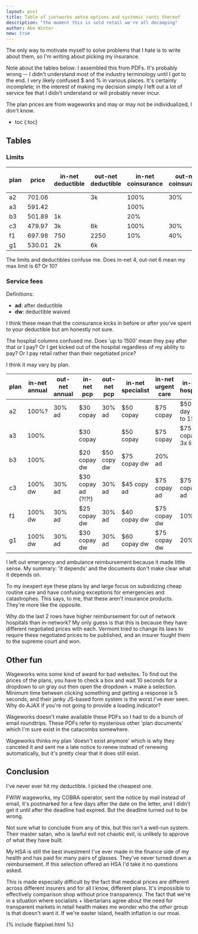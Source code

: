 ```yaml
---
layout: post
title: Table of justworks aetna options and systemic rants thereof
description: "the moment this is sold retail we're all decamping"
author: Abe Winter
new: true
---
```


The only way to motivate myself to solve problems that I hate is to write about them, so I'm writing about picking my insurance.

Note about the tables below:
I assembled this from PDFs.
It's probably wrong -- I didn't understand most of the industry terminology until I got to the end.
I very likely confused $ and % in various places.
It's certainly incomplete; in the interest of making my decision simply I left out a lot of service fee that I didn't understand or will probably never incur.

The plan prices are from wageworks and may or may not be individualized, I don't know.

* toc
{:toc}

## Tables

### Limits

plan | price | in-net deductible | out-net deductible | in-net coinsurance | out-net coinsurance | in-net limit | out-net limit
---|---|---|---|---|---|---|---
a2 | 701.06 | | 3k | 100% | 30% | 4k | 6k
a3 | 591.42 | | | 100% | | 3500 |
b3 | 501.89 | 1k | | 20% | | 4500 |
c3 | 479.97 | 3k | 6k | 100% | 30% | 6k | 10k
f1 | 697.98 | 750 | 2250 | 10% | 40% | 2500 | 8k
g1 | 530.01 | 2k | 6k

The limits and deductibles confuse me. Does in-net 4, out-net 6 mean my max limit is 6? Or 10?

### Service fees

Definitions:

* **ad**: after deductible
* **dw**: deductible waived

I think these mean that the coinsurance kicks in before or after you've spent to your deductible but am honestly not sure.

The hospital columns confused me.
Does 'up to 1500' mean they pay after that or I pay?
Or I get kicked out of the hospital regardless of my ability to pay?
Or I pay retail rather than their negotiated price?

I think it may vary by plan.

plan | in-net annual | out-net annual | in-net pcp | out-net pcp | in-net specialist | in-net urgent care | in-net hospital | out-net hospital
---|---|---|---|---|---|---|---|---
a2 | 100%? | 30% ad | $30 copay | 30% ad | $50 copay | $75 copay | $500 / day up to 1500 | 30% ad
a3 | 100% | | $30 copay | | $50 copay | $75 copay | $750 copay, 3x limit | 
b3 | 100% | | $20 copay dw | $50 copy dw | $75 copay dw | 20% ad |
c3 | 100% dw | 30% ad | $30 copay ad (?!?!) | 30% ad | $45 copy ad | $75 copay ad | $750 copay ad | 30% ad
f1 | 100% dw | 30% ad | $25 copay dw | 30% ad | $40 copay dw | $75 copay dw | 10% ad | 40% ad
g1 | 100% dw | 30% ad | $30 copay dw | 30% ad | $60 copay dw | $75 copay dw | 20% ad | 50% ad

I left out emergency and ambulance reimbursement because it made little sense.
My summary: 'it depends' and the documents don't make clear what it depends on.

To my inexpert eye these plans by and large focus on subsidizing cheap routine care and have confusing exceptions for emergencies and catastrophes.
This says, to me, that these aren't insurance products.
They're more like the opposite.

Why do the last 2 rows have higher reimbursement for out of network hospitals than in-network?
My only guess is that this is because they have different negotiated prices with each.
Vermont tried to change its laws to require these negotiated prices to be published, and an insurer fought them to the supreme court and won.

## Other fun

Wageworks wins some kind of award for bad websites.
To find out the prices of the plans, you have to check a box and wait 10 seconds for a dropdown to un gray out then open the dropdown + make a selection.
Minimum time between clicking something and getting a response is 5 seconds,
and their janky JS-based form system is the worst I've ever seen.
Why do AJAX if you're not going to provide a loading indicator?

Wageworks doesn't make available these PDFs so I had to do a bunch of email roundtrips.
These PDFs refer to mysterious other 'plan documents' which I'm sure exist in the catacombs somewhere.

Wageworks thinks my plan 'doesn't exist anymore' which is why they canceled it and sent me a late notice to renew instead of renewing automatically,
but it's pretty clear that it does still exist.

## Conclusion

I've never ever hit my deductible.
I picked the cheapest one.

FWIW wageworks, my COBRA operator, sent the notice by mail instead of email, it's postmarked for a few days after the date on the letter,
and I didn't get it until after the deadline had expired.
But the deadline turned out to be wrong.

Not sure what to conclude from any of this,
but this isn't a well-run system.
Their master satan, who is lawful evil not chaotic evil, is unlikely to approve of what they have built.

My HSA is still the best investment I've ever made in the finance side of my health and has paid for many pairs of glasses.
They've never turned down a reimbursement.
If this selection offered an HSA I'd take it no questions asked.

This is made especially difficult by the fact that medical prices are different across different insurers and for all I know, different plans.
It's impossible to effectively comparison shop without price transparency.
The fact that we're in a situation where socialists + libertarians agree about the need for transparent markets in retail health makes me wonder who the *other* group is that doesn't want it.
If we're easter island, health inflation is our moai.

{% include flatpixel.html %}
